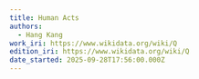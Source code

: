 ```yaml
---
title: Human Acts
authors:
  - Hang Kang
work_iri: https://www.wikidata.org/wiki/Q
edition_iri: https://www.wikidata.org/wiki/Q
date_started: 2025-09-28T17:56:00.000Z
---
```

